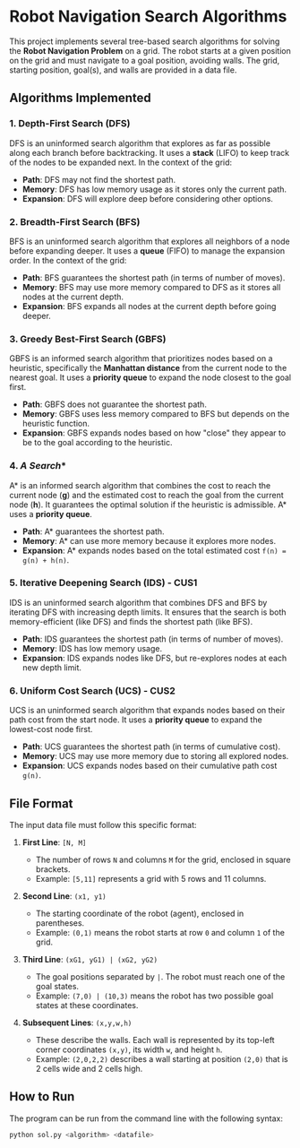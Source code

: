 # Robot Navigation Search Algorithms

This project implements several tree-based search algorithms for solving the **Robot Navigation Problem** on a grid. The robot starts at a given position on the grid and must navigate to a goal position, avoiding walls. The grid, starting position, goal(s), and walls are provided in a data file.

## Algorithms Implemented

### 1. **Depth-First Search (DFS)**
DFS is an uninformed search algorithm that explores as far as possible along each branch before backtracking. It uses a **stack** (LIFO) to keep track of the nodes to be expanded next. In the context of the grid:
- **Path**: DFS may not find the shortest path.
- **Memory**: DFS has low memory usage as it stores only the current path.
- **Expansion**: DFS will explore deep before considering other options.

### 2. **Breadth-First Search (BFS)**
BFS is an uninformed search algorithm that explores all neighbors of a node before expanding deeper. It uses a **queue** (FIFO) to manage the expansion order. In the context of the grid:
- **Path**: BFS guarantees the shortest path (in terms of number of moves).
- **Memory**: BFS may use more memory compared to DFS as it stores all nodes at the current depth.
- **Expansion**: BFS expands all nodes at the current depth before going deeper.

### 3. **Greedy Best-First Search (GBFS)**
GBFS is an informed search algorithm that prioritizes nodes based on a heuristic, specifically the **Manhattan distance** from the current node to the nearest goal. It uses a **priority queue** to expand the node closest to the goal first.
- **Path**: GBFS does not guarantee the shortest path.
- **Memory**: GBFS uses less memory compared to BFS but depends on the heuristic function.
- **Expansion**: GBFS expands nodes based on how "close" they appear to be to the goal according to the heuristic.

### 4. **A* Search**
A* is an informed search algorithm that combines the cost to reach the current node (**g**) and the estimated cost to reach the goal from the current node (**h**). It guarantees the optimal solution if the heuristic is admissible. A* uses a **priority queue**.
- **Path**: A* guarantees the shortest path.
- **Memory**: A* can use more memory because it explores more nodes.
- **Expansion**: A* expands nodes based on the total estimated cost `f(n) = g(n) + h(n)`.

### 5. **Iterative Deepening Search (IDS) - CUS1**
IDS is an uninformed search algorithm that combines DFS and BFS by iterating DFS with increasing depth limits. It ensures that the search is both memory-efficient (like DFS) and finds the shortest path (like BFS).
- **Path**: IDS guarantees the shortest path (in terms of number of moves).
- **Memory**: IDS has low memory usage.
- **Expansion**: IDS expands nodes like DFS, but re-explores nodes at each new depth limit.

### 6. **Uniform Cost Search (UCS) - CUS2**
UCS is an uninformed search algorithm that expands nodes based on their path cost from the start node. It uses a **priority queue** to expand the lowest-cost node first.
- **Path**: UCS guarantees the shortest path (in terms of cumulative cost).
- **Memory**: UCS may use more memory due to storing all explored nodes.
- **Expansion**: UCS expands nodes based on their cumulative path cost `g(n)`.

## File Format

The input data file must follow this specific format:

1. **First Line**: `[N, M]`  
   - The number of rows `N` and columns `M` for the grid, enclosed in square brackets.
   - Example: `[5,11]` represents a grid with 5 rows and 11 columns.

2. **Second Line**: `(x1, y1)`  
   - The starting coordinate of the robot (agent), enclosed in parentheses.
   - Example: `(0,1)` means the robot starts at row `0` and column `1` of the grid.

3. **Third Line**: `(xG1, yG1) | (xG2, yG2)`  
   - The goal positions separated by `|`. The robot must reach one of the goal states.
   - Example: `(7,0) | (10,3)` means the robot has two possible goal states at these coordinates.

4. **Subsequent Lines**: `(x,y,w,h)`  
   - These describe the walls. Each wall is represented by its top-left corner coordinates `(x,y)`, its width `w`, and height `h`.
   - Example: `(2,0,2,2)` describes a wall starting at position `(2,0)` that is 2 cells wide and 2 cells high.

## How to Run

The program can be run from the command line with the following syntax:

```bash
python sol.py <algorithm> <datafile>
